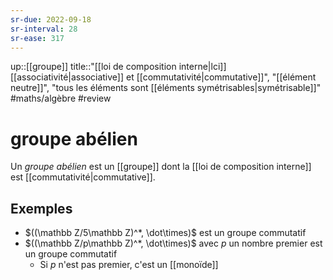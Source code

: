 ```yaml
---
sr-due: 2022-09-18
sr-interval: 28
sr-ease: 317
---
```

up::[[groupe]]
title::"[[loi de composition interne|lci]] [[associativité|associative]] et [[commutativité|commutative]]", "[[élément neutre]]", "tous les éléments sont [[éléments symétrisables|symétrisable]]"
#maths/algèbre #review 
# groupe abélien
Un _groupe abélien_ est un [[groupe]] dont la [[loi de composition interne]] est [[commutativité|commutative]].

## Exemples
- $((\mathbb Z/5\mathbb Z)^*, \dot\times)$ est un groupe commutatif
- $((\mathbb Z/p\mathbb Z)^*, \dot\times)$ avec $p$ un nombre premier est un groupe commutatif
    - Si $p$ n'est pas premier, c'est un [[monoïde]]

